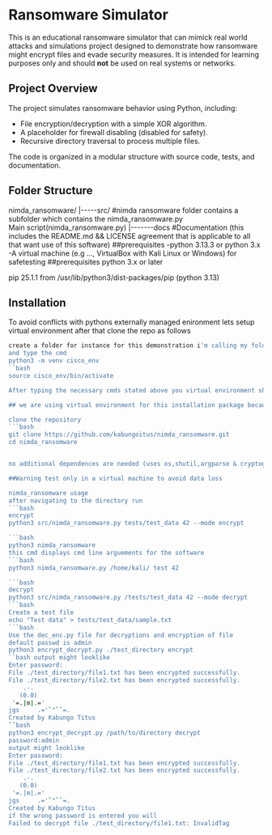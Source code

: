 # Ransomware Simulator

This is an educational ransomware simulator that can mimick real world attacks and simulations project designed to demonstrate how ransomware might encrypt files and evade security measures. It is intended for learning purposes only and should **not** be used on real systems or networks.

## Project Overview
The project simulates ransomware behavior using Python, including:
- File encryption/decryption with a simple XOR algorithm.
- A placeholder for firewall disabling (disabled for safety).
- Recursive directory traversal to process multiple files.

The code is organized in a modular structure with source code, tests, and documentation.

## Folder Structure
nimda_ransomware/ |-----src/ 
#nimda ransomware folder contains a subfolder which contains the nimda_ransomware.py  
Main script(nimda_ransomware.py) |-------docs
#Documentation (this includes the README.md && LICENSE agreement that is applicable to all that want use of this software)
##prerequisites
-python 3.13.3 or python 3.x
-A virtual machine (e.g ..., VirtualBox with Kali Linux or Windows) for safetesting
##prerequisites
python 3.x or later

pip 25.1.1 from /usr/lib/python3/dist-packages/pip (python 3.13)

## Installation 
To avoid conflicts with pythons externally managed enironment lets setup 
virtual environment after that clone the repo as follows
```bash
create a folder for instance for this demonstration i'm calling my folder as cisco_env
and type the cmd
python3 -m venv cisco_env
``bash
source cisco_env/bin/activate

After typing the necessary cmds stated above you virtual environment should be up and running

## we are using virtual environment for this installation package because this is an externally managed environment

clone the repository 
```bash 
git clone https://github.com/kabungoitus/nimda_ransomware.git
cd nimda_ransomware


no additional dependences are needed (uses os,shutil,argparse & cryptographypython)

##Warning test only in a virtual machine to avoid data loss

nimda_ransomware usage
after navigating to the directory run
```bash
encrypt
python3 src/nimda_ransomware.py tests/test_data 42 --mode encrypt

```bash 
python3 nimda_ransomware 
this cmd displays cmd line arguements for the software
```bash 
python3 nimda_ransomware.py /home/kali/ test 42

```bash 
decrypt
python3 src/nimda_ransomware.py /tests/test_data 42 --mode decrypt
```bash 
Create a test file 
echo "Test data" > tests/test_data/sample.txt
```bash
Use the dec_enc.py file for decryptions and encryption of file
default passwd is admin 
python3 encrypt_decrypt.py ./test_directory encrypt
``bash output might looklike
Enter password: 
File ./test_directory/file1.txt has been encrypted successfully.
File ./test_directory/file2.txt has been encrypted successfully.
    .-.
   (0.0)
 '=.|m|.='
jgs     .='`"``=.
Created by Kabungo Titus
``bash
python3 encrypt_decrypt.py /path/to/directory decrypt
password:admin
output might looklike
Enter password: 
File ./test_directory/file1.txt has been encrypted successfully.
File ./test_directory/file2.txt has been encrypted successfully.
    .-.
   (0.0)
 '=.|m|.='
jgs     .='`"``=.
Created by Kabungo Titus
if the wrong password is entered you will 
Failed to decrypt file ./test_directory/file1.txt: InvalidTag

